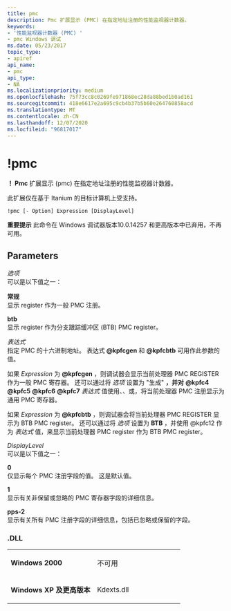 ```yaml
---
title: pmc
description: Pmc 扩展显示 (PMC) 在指定地址注册的性能监视器计数器。
keywords:
- '性能监视器计数器 (PMC) '
- pmc Windows 调试
ms.date: 05/23/2017
topic_type:
- apiref
api_name:
- pmc
api_type:
- NA
ms.localizationpriority: medium
ms.openlocfilehash: 75f73cc8c0269fe971868ec28da88bed1b0ad161
ms.sourcegitcommit: 418e6617e2a695c9cb4b37b5b60e264760858acd
ms.translationtype: MT
ms.contentlocale: zh-CN
ms.lasthandoff: 12/07/2020
ms.locfileid: "96817017"
---
```

# <a name="pmc"></a>!pmc


**！ Pmc** 扩展显示 (pmc) 在指定地址注册的性能监视器计数器。

此扩展仅在基于 Itanium 的目标计算机上受支持。

```dbgcmd
!pmc [- Option] Expression [DisplayLevel]
```

**重要提示**  此命令在 Windows 调试器版本10.0.14257 和更高版本中已弃用，不再可用。

 

## <a name="span-idparametersspanspan-idparametersspanspan-idparametersspanparameters"></a><span id="Parameters"></span><span id="parameters"></span><span id="PARAMETERS"></span>Parameters


<span id="_______Option______"></span><span id="_______option______"></span><span id="_______OPTION______"></span>*选项*   
可以是以下值之一：

<span id="gen"></span><span id="GEN"></span>**常规**  
显示 register 作为一般 PMC 注册。

<span id="btb"></span><span id="BTB"></span>**btb**  
显示 register 作为分支跟踪缓冲区 (BTB) PMC register。

<span id="_______Expression______"></span><span id="_______expression______"></span><span id="_______EXPRESSION______"></span>*表达式*   
指定 PMC 的十六进制地址。 表达式 <strong>@kpfcgen</strong> 和 <strong>@kpfcbtb</strong> 可用作此参数的值。

如果 *Expression* 为 <strong>@kpfcgen</strong> ，则调试器会显示当前处理器 PMC REGISTER 作为一般 PMC 寄存器。 还可以通过将 *选项* 设置为 "生成" **，并对** <strong>@kpfc4</strong> <strong>@kpfc5</strong> <strong>@kpfc6</strong> <strong>@kpfc7</strong> *表达式* 值使用、、或，将当前处理器 PMC 注册显示为通用 PMC 寄存器。

如果 *Expression* 为 <strong>@kpfcbtb</strong> ，则调试器会将当前处理器 PMC REGISTER 显示为 BTB PMC register。 还可以通过将 *选项* 设置为 **BTB** ，并使用 @kpfc12 作为 *表达式* 值，来显示当前处理器 PMC register 作为 BTB PMC register。

<span id="_______DisplayLevel______"></span><span id="_______displaylevel______"></span><span id="_______DISPLAYLEVEL______"></span>*DisplayLevel*   
可以是以下值之一：

<span id="0"></span>**0**  
仅显示每个 PMC 注册字段的值。 这是默认值。

<span id="1"></span>**1**  
显示有关非保留或忽略的 PMC 寄存器字段的详细信息。

<span id="2"></span>**pps-2**  
显示有关所有 PMC 注册字段的详细信息，包括已忽略或保留的字段。

### <a name="span-iddllspanspan-iddllspandll"></a><span id="DLL"></span><span id="dll"></span>.DLL

<table>
<colgroup>
<col width="50%" />
<col width="50%" />
</colgroup>
<tbody>
<tr class="odd">
<td align="left"><p><strong>Windows 2000</strong></p></td>
<td align="left"><p>不可用</p></td>
</tr>
<tr class="even">
<td align="left"><p><strong>Windows XP 及更高版本</strong></p></td>
<td align="left"><p>Kdexts.dll</p></td>
</tr>
</tbody>
</table>

 

 

 





